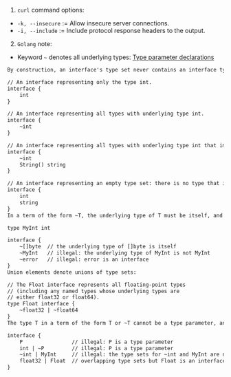 1. `curl` command options:

- `-k, --insecure` := Allow insecure server connections.
- `-i, --include` := Include protocol response headers to the output.

2. `Golang` note:

- Keyword `~` denotes all underlying types: [Type parameter declarations][1]

```txt
By construction, an interface's type set never contains an interface type.

// An interface representing only the type int.
interface {
	int
}

// An interface representing all types with underlying type int.
interface {
	~int
}

// An interface representing all types with underlying type int that implement the String method.
interface {
	~int
	String() string
}

// An interface representing an empty type set: there is no type that is both an int and a string.
interface {
	int
	string
}
In a term of the form ~T, the underlying type of T must be itself, and T cannot be an interface.

type MyInt int

interface {
	~[]byte  // the underlying type of []byte is itself
	~MyInt   // illegal: the underlying type of MyInt is not MyInt
	~error   // illegal: error is an interface
}
Union elements denote unions of type sets:

// The Float interface represents all floating-point types
// (including any named types whose underlying types are
// either float32 or float64).
type Float interface {
	~float32 | ~float64
}
The type T in a term of the form T or ~T cannot be a type parameter, and the type sets of all non-interface terms must be pairwise disjoint (the pairwise intersection of the type sets must be empty). Given a type parameter P:

interface {
	P                // illegal: P is a type parameter
	int | ~P         // illegal: P is a type parameter
	~int | MyInt     // illegal: the type sets for ~int and MyInt are not disjoint (~int includes MyInt)
	float32 | Float  // overlapping type sets but Float is an interface
}
```

[1]: https://go.dev/ref/spec#Type_parameter_declarations
